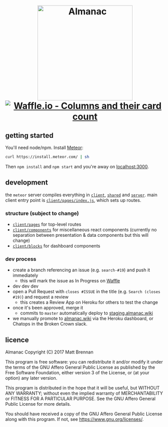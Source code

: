<h1 align="center">
   <img src="https://raw.githubusercontent.com/quarterto/almanac/5e34a38/public/images/logo.png" alt="Almanac" width="300"><br>

   <a href="http://waffle.io/quarterto/almanac">
      <img alt="Waffle.io - Columns and their card count" src="https://badge.waffle.io/quarterto/almanac.svg?columns=Next%20release,In%20progress">
   </a>
</h1>

## getting started

You'll need node/npm. Install [Meteor](https://www.meteor.com/):

```sh
curl https://install.meteor.com/ | sh
```

Then `npm install` and `npm start` and you're away on [localhost:3000](http://localhost:3000).

## development

the `meteor` server compiles everything in [`client`](/client), [`shared`](/shared) and [`server`](/server). main client entry point is [`client/pages/index.js`](/client/pages/index.js), which sets up routes.

### structure (subject to change)

 - [`client/pages`](/client/pages) for top-level routes
 - [`client/components`](/client/components) for miscellaneous react components (currently no separation between presentation & data components but this will change)
 - [`client/blocks`](/client/blocks) for dashboard components

### dev process

 - create a branch referencing an issue (e.g. `search-#19`) and push it immediately
   - this will mark the issue as In Progress on [Waffle](http://waffle.io/quarterto/almanac)
 - dev dev dev
 - open a Pull Request with `closes #ISSUE` in the title (e.g. `Search (closes #19)`) and request a review
   - this creates a Review App on Heroku for others to test the change
 - once it's been approved, merge it
   - commits to `master` automatically deploy to [staging.almanac.wiki](http://staging.almanac.wiki)
 - we manually promote to [almanac.wiki](http://almanac.wiki) via the Heroku dashboard, or Chatops in the Broken Crown slack.

## licence

Almanac
Copyright (C) 2017 Matt Brennan

This program is free software: you can redistribute it and/or modify
it under the terms of the GNU Affero General Public License as
published by the Free Software Foundation, either version 3 of the
License, or (at your option) any later version.

This program is distributed in the hope that it will be useful,
but WITHOUT ANY WARRANTY; without even the implied warranty of
MERCHANTABILITY or FITNESS FOR A PARTICULAR PURPOSE.  See the
GNU Affero General Public License for more details.

You should have received a copy of the GNU Affero General Public License
along with this program.  If not, see <https://www.gnu.org/licenses/>.
